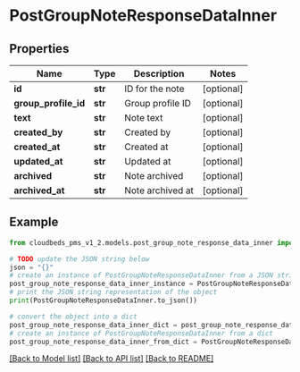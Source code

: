 # PostGroupNoteResponseDataInner


## Properties

Name | Type | Description | Notes
------------ | ------------- | ------------- | -------------
**id** | **str** | ID for the note | [optional] 
**group_profile_id** | **str** | Group profile ID | [optional] 
**text** | **str** | Note text | [optional] 
**created_by** | **str** | Created by | [optional] 
**created_at** | **str** | Created at | [optional] 
**updated_at** | **str** | Updated at | [optional] 
**archived** | **str** | Note archived | [optional] 
**archived_at** | **str** | Note archived at | [optional] 

## Example

```python
from cloudbeds_pms_v1_2.models.post_group_note_response_data_inner import PostGroupNoteResponseDataInner

# TODO update the JSON string below
json = "{}"
# create an instance of PostGroupNoteResponseDataInner from a JSON string
post_group_note_response_data_inner_instance = PostGroupNoteResponseDataInner.from_json(json)
# print the JSON string representation of the object
print(PostGroupNoteResponseDataInner.to_json())

# convert the object into a dict
post_group_note_response_data_inner_dict = post_group_note_response_data_inner_instance.to_dict()
# create an instance of PostGroupNoteResponseDataInner from a dict
post_group_note_response_data_inner_from_dict = PostGroupNoteResponseDataInner.from_dict(post_group_note_response_data_inner_dict)
```
[[Back to Model list]](../README.md#documentation-for-models) [[Back to API list]](../README.md#documentation-for-api-endpoints) [[Back to README]](../README.md)


